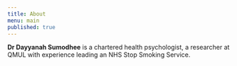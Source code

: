 ```yaml
---
title: About
menu: main
published: true
---
```



**Dr Dayyanah Sumodhee** is a chartered health psychologist, a researcher at QMUL with experience leading an NHS Stop Smoking Service.

